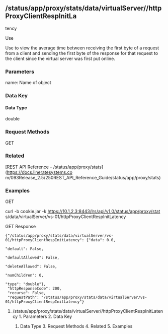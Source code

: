 ## /status/app/proxy/stats/data/virtualServer/<name>/httpProxyClientRespInitLa
tency

Use

Use to view the average time between receiving the first byte of a request
from a client and sending the first byte of the response for that request to
the client since the virtual server was first put online.

### Parameters

name: Name of object

### Data Key

#### Data Type

double

### Request Methods

GET

### Related

[REST API Reference - /status/app/proxy/stats](https://docs.lineratesystems.co
m/093Release_2.5/250REST_API_Reference_Guide/status/app/proxy/stats)

### Examples

GET

curl -b cookie.jar -k https://10.1.2.3:8443/lrs/api/v1.0/status/app/proxy/stat
s/data/virtualServer/vs-01/httpProxyClientRespInitLatency

GET Response

    
    
    {"/status/app/proxy/stats/data/virtualServer/vs-01/httpProxyClientRespInitLatency": {"data": 0.0,
                                                                                       "default": False,
                                                                                       "defaultAllowed": False,
                                                                                       "deleteAllowed": False,
                                                                                       "numChildren": 0,
                                                                                       "type": "double"},
     "httpResponseCode": 200,
     "recurse": False,
     "requestPath": "/status/app/proxy/stats/data/virtualServer/vs-01/httpProxyClientRespInitLatency"}
    

  1. /status/app/proxy/stats/data/virtualServer/<name>/httpProxyClientRespInitLatency
    1. Parameters
    2. Data Key
      1. Data Type
    3. Request Methods
    4. Related
    5. Examples


